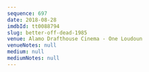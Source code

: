 ```yaml
---
sequence: 697
date: 2018-08-28
imdbId: tt0088794
slug: better-off-dead-1985
venue: Alamo Drafthouse Cinema - One Loudoun
venueNotes: null
medium: null
mediumNotes: null
---
```

